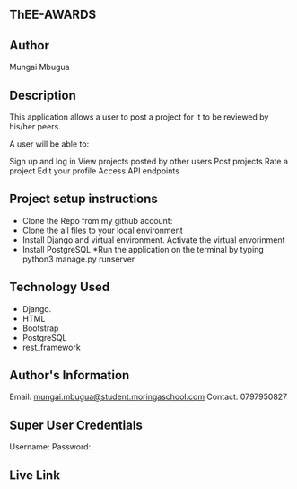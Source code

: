 ## ThEE-AWARDS

## Author
Mungai Mbugua

## Description
This application allows a user to post a project for it to be reviewed by his/her peers.

A user will be able to:

Sign up and log in
View projects posted by other users
Post projects
Rate a project
Edit your profile
Access API endpoints

## Project setup instructions
* Clone the Repo from my github account: 
* Clone the all files to your local environment
* Install Django and virtual environment. Activate the virtual envorinment
* Install PostgreSQL
*Run the application on the terminal by typing python3 manage.py runserver

## Technology Used
* Django.
* HTML
* Bootstrap
* PostgreSQL
* rest_framework

## Author's Information
Email: mungai.mbugua@student.moringaschool.com
Contact: 0797950827

## Super User Credentials
Username: 
Password: 

## Live Link
